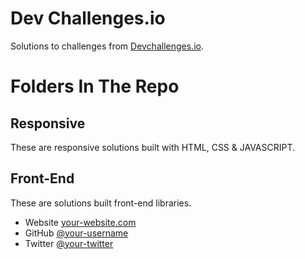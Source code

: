 <h1>Dev Challenges.io</h1>

<div>
   Solutions to challenges from  <a href="http://devchallenges.io" target="_blank">Devchallenges.io</a>.
</div>

<h1>Folders In The Repo</h1>

## Responsive

These are responsive solutions built with HTML, CSS & JAVASCRIPT. 

## Front-End

These are solutions built front-end libraries.

- Website [your-website.com](https://{your-web-site-link})
- GitHub [@your-username](https://{https://github.com/wenadev})
- Twitter [@your-twitter](https://{https://twitter.com/mawuennaa})
